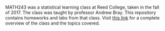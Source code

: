 MATH243 was a statistical learning class at Reed College, taken in the fall of 2017. The class was taught by professor Andrew Bray. This repository contains homeworks and labs from that class. Visit [this link](https://andrewpbray.github.io/math-243/) for a complete overview of the class and the topics covered.
